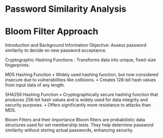 # Password Similarity Analysis
# Bloom Filter Approach


Introduction and Background Information
Objective: Assess password similarity to decide on new password acceptance. 

Cryptographic Hashing Functions : Transforms data into unique, fixed-size fingerprints.

MD5 Hashing Function 
•	Widely used hashing function, but now considered insecure due to vulnerabilities like collisions.
•	Creates 128-bit hash values from input data of any length. 

SHA256 Hashing Function
•	Cryptographically secure hashing function that produces 256-bit hash values and is widely used for data integrity and security purposes. 
•	Offers significantly more resistance to attacks than MD5.

Bloom Filters and their Importance
Bloom filters are probabilistic data structures used for set membership tests. They help determine password similarity without storing actual passwords, enhancing security.

